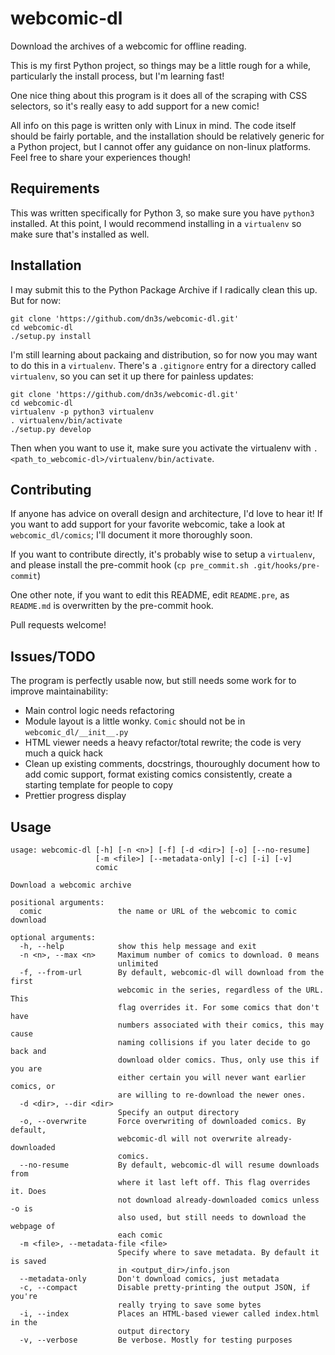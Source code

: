 webcomic-dl
================================================================================

Download the archives of a webcomic for offline reading.

This is my first Python project, so things may be a little rough for a while,
particularly the install process, but I'm learning fast!

One nice thing about this program is it does all of the scraping with CSS
selectors, so it's really easy to add support for a new comic!

All info on this page is written only with Linux in mind. The code itself
should be fairly portable, and the installation should be relatively
generic for a Python project, but I cannot offer any guidance on non-linux
platforms. Feel free to share your experiences though!

Requirements
--------------------------------------------------------------------------------

This was written specifically for Python 3, so make sure you have `python3` 
installed. At this point, I would recommend installing in a `virtualenv` so
make sure that's installed as well.

Installation
--------------------------------------------------------------------------------

I may submit this to the Python Package Archive if I radically clean this up.
But for now:

```
git clone 'https://github.com/dn3s/webcomic-dl.git'
cd webcomic-dl
./setup.py install
```

I'm still learning about packaing and distribution, so for now you may want to
do this in a `virtualenv`. There's a `.gitignore` entry for a directory called
`virtualenv`, so you can set it up there for painless updates:

```
git clone 'https://github.com/dn3s/webcomic-dl.git'
cd webcomic-dl
virtualenv -p python3 virtualenv
. virtualenv/bin/activate
./setup.py develop
```

Then when you want to use it, make sure you activate the virtualenv with
`. <path_to_webcomic-dl>/virtualenv/bin/activate`.

Contributing
--------------------------------------------------------------------------------

If anyone has advice on overall design and architecture, I'd love to hear it!
If you want to add support for your favorite webcomic, take a look at
`webcomic_dl/comics`; I'll document it more thoroughly soon.

If you want to contribute directly, it's probably wise to setup a `virtualenv`,
and please install the pre-commit hook (`cp pre_commit.sh
.git/hooks/pre-commit`)

One other note, if you want to edit this README, edit `README.pre`, as
`README.md` is overwritten by the pre-commit hook.

Pull requests welcome!

Issues/TODO
--------------------------------------------------------------------------------

The program is perfectly usable now, but still needs some work for to improve
maintainability:

- Main control logic needs refactoring
- Module layout is a little wonky. `Comic` should not be in
  `webcomic_dl/__init__.py`
- HTML viewer needs a heavy refactor/total rewrite; the code is very much a
  quick hack
- Clean up existing comments, docstrings, thouroughly document how to add comic
  support, format existing comics consistently, create a starting template for
  people to copy
- Prettier progress display

Usage
--------------------------------------------------------------------------------

```
usage: webcomic-dl [-h] [-n <n>] [-f] [-d <dir>] [-o] [--no-resume]
                   [-m <file>] [--metadata-only] [-c] [-i] [-v]
                   comic

Download a webcomic archive

positional arguments:
  comic                 the name or URL of the webcomic to comic download

optional arguments:
  -h, --help            show this help message and exit
  -n <n>, --max <n>     Maximum number of comics to download. 0 means
                        unlimited
  -f, --from-url        By default, webcomic-dl will download from the first
                        webcomic in the series, regardless of the URL. This
                        flag overrides it. For some comics that don't have
                        numbers associated with their comics, this may cause
                        naming collisions if you later decide to go back and
                        download older comics. Thus, only use this if you are
                        either certain you will never want earlier comics, or
                        are willing to re-download the newer ones.
  -d <dir>, --dir <dir>
                        Specify an output directory
  -o, --overwrite       Force overwriting of downloaded comics. By default,
                        webcomic-dl will not overwrite already-downloaded
                        comics.
  --no-resume           By default, webcomic-dl will resume downloads from
                        where it last left off. This flag overrides it. Does
                        not download already-downloaded comics unless -o is
                        also used, but still needs to download the webpage of
                        each comic
  -m <file>, --metadata-file <file>
                        Specify where to save metadata. By default it is saved
                        in <output_dir>/info.json
  --metadata-only       Don't download comics, just metadata
  -c, --compact         Disable pretty-printing the output JSON, if you're
                        really trying to save some bytes
  -i, --index           Places an HTML-based viewer called index.html in the
                        output directory
  -v, --verbose         Be verbose. Mostly for testing purposes
```
